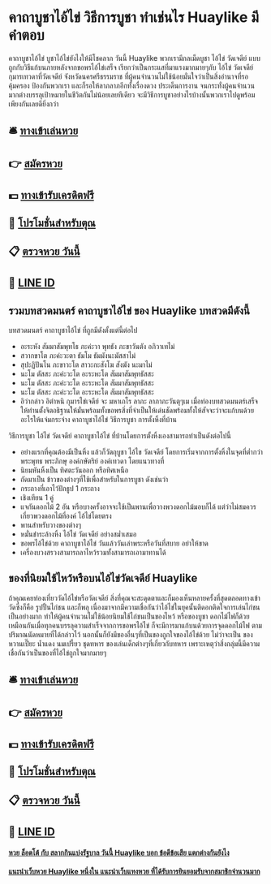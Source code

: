 # คาถาบูชาไอ้ไข่ วิธีการบูชา ทำเช่นไร Huaylike มีคำตอบ

คาถาบูชาไอ้ไข่ บูชาไอ้ไข่ยังไงให้มีโชคลาภ วันนี้ Huaylike พวกเรามีกลเม็ดบูชา ไอ้ไข่ วัดเจดีย์ แบบถูกกับวิธีแก้บนภายหลังจากขอพรไอ้ไข่เสร็จ เรียกว่าเป็นกระแสที่มาแรงมากมายๆกับ ไอ้ไข่ วัดเจดีย์ กุมารเทวดาที่วัดเจดีย์ จังหวัดนครศรีธรรมราช ที่ผู้คนจำนวนไม่ใช้น้อยมั่นใจว่าเป็นสิ่งอำนาจที่รอคุ้มครอง ป้องกันพวกเรา และก็รอให้ลาภลาภอีกทั้งเรื่องดวง ประเด็นการงาน จนกระทั่งผู้คนจำนวนมากต่างบรรลุเป้าหมายในชีวิตกันไม่น้อยเลยทีเดียว จะมีวิธีการบูชาอย่างไรบ้างนั้นพวกเราไปดูพร้อมเพียงกันเลยดียิ่งกว่า

## 🛎 [ทางเข้าเล่นหวย](https://bit.ly/3QSF2jU)
## 👉 [สมัครหวย](https://bit.ly/3QSF2jU)
## 💵 [ทางเข้ารับเครดิตฟรี](https://bit.ly/3Ueo5U6)
## 👑 [โปรโมชั่นสำหรับตุณ](https://bit.ly/3Ueo5U6)
## 📋 [ตรวจหวย วันนี้](https://bit.ly/3Ueo5U6)
## 📱 [LINE ID](https://bit.ly/3Ueo5U6)

## รวมบทสวดมนตร์ คาถาบูชาไอ้ไข่ ของ Huaylike บทสวดมีดังนี้
บทสวดมนตร์ คาถาบูชาไอ้ไข่ ที่ถูกมีดังตั้งแต่นี้ต่อไป
- อะระหัง สัมมาสัมพุทโธ ภะค่ะวา พุทธัง ภะขาวันตัง อภิวาเทไม่
- สวากขาโต ภะค่ะวะตา ธัมโม ธัมมังนะมัสสาไม่
- สุปะฏิปันโน ภะขาวะโต สาวะกะสังโฆ สังฆัง นะมาไม่
- นะโม ตัสสะ ภะค่ะวะโต อะระหะโต สัมมาสัมพุทธัสสะ
- นะโม ตัสสะ ภะค่ะวะโต อะระหะโต สัมมาสัมพุทธัสสะ
- นะโม ตัสสะ ภะค่ะวะโต อะระหะโต สัมมาสัมพุทธัสสะ
- อิว่ากล่าว อิตำหนิ กุมารไข่เจดีย์ จะ มหาเถโร ลาภะ ลาภาภะวันตุๆเม
เมื่อท่องบทสวดมนตร์เสร็จให้ท่านตั้งจิตอธิฐานให้มั่นพร้อมทั้งขอพรสิ่งที่จำเป็นให้เด่นชัดพร้อมทั้งให้สัจจะว่าจะแก้บนด้วยอะไรให้แจ่มกระจ่าง
คาถาบูชาไอ้ไข่ วิธีการบูชา การตั้งหิ้งที่บ้าน

วิธีการบูชา ไอ้ไข่ วัดเจดีย์ คาถาบูชาไอ้ไข่ ที่บ้านโดยการตั้งหิ้งเองสามารถทำเป็นดังต่อไปนี้
- อย่างแรกที่คุณต้องมีเป็นหิ้ง แล้วก็วัตถุบูชา ไอ้ไข วัดเจดีย์ โดยการเริ่มจากการตั้งหิ้งในจุดที่ต่ำกว่าพระพุทธ พระภิกษุ องค์กษัตริย์ องค์เทวดา โดยแนวทางที่
- นิยมหันหิ้งเป็น ทิศตะวันออก หรือทิศเหนือ
- ถัดมาเป็น ข้าวของต่างๆที่ใช้เพื่อสำหรับในการบูชา ดังเช่นว่า
- กระถางที่เอาไว้ปักธูป 1 กระถาง
- เชิงเทียน 1 คู่
- แจกันดอกไม้ 2 อัน หรือบางครั้งอาจจะใช้เป็นพานเพื่อวางพวงดอกไม้มอบก็ได้ แต่ว่าไม่สมควรเกี่ยวพวงดอกไม้ที่องค์ ไอ้ไข่โดยตรง
- พานสำหรับวางของต่างๆ
- หมั่นชำระล้างหิ้ง ไอ้ไข่ วัดเจดีย์ อย่างสม่ำเสมอ
- ขอพรไอ้ไข่ด้วย คาถาบูชาไอ้ไข่ วันแล้ววันเล่าพระหรือวันที่สบาย อย่าให้ขาด
- เครื่องบวงสรวงสามารถลาไหว้รวมทั้งสามารถเอามาทานได้

## ของที่นิยมใช้ไหว้หรือบนไอ้ไข่วัดเจดีย์ Huaylike
ถ้าคุณเคยท่องเที่ยววัดไอ้ไข่หรือวัดเจดีย์ สิ่งที่คุณจะสะดุดตาและก็มองเห็นหลายครั้งที่สุดตลอดทางเข้าวัดซึ่งก็คือ รูปปั้นไก่ชน และก็พลุ เนื่องมาจากมีความเชื่อกันว่าไอ้ไข่ในยุคนั้นติดอกติดใจการเล่นไก่ชนเป็นอย่างมาก ทำให้ผู้คนจำนวนไม่ใช้น้อยนิยมใช้ไก่ชนเป็นของไหว้ หรือของบูชา ดอกไม้ไฟก็ด้วยเหมือนกันเมื่อทุกคนบรรลุความสำเร็จจากการขอพรไอ้ไข่ ก็จะมีการมาแก้บนด้วยการจุดดอกไม้ไฟ ตามปริมาณนัดหมายที่ได้กล่าวไว้ นอกนั้นก็ยังมีของอื่นๆที่เป็นของถูกใจของไอ้ไข่ด้วย ไม่ว่าจะเป็น ของหวานเปี๊ยะ น้ำแดง นมเปรี้ยว ชุดทหาร ของเล่นเด็กต่างๆที่เกี่ยวกับทหาร เพราะเหตุว่าสิ่งกลุ่มนี้มีความเชื่อกันว่าเป็นของที่ไอ้ไข่ถูกใจมากมายๆ

## 🛎 [ทางเข้าเล่นหวย](https://bit.ly/3QSF2jU)
## 👉 [สมัครหวย](https://bit.ly/3QSF2jU)
## 💵 [ทางเข้ารับเครดิตฟรี](https://bit.ly/3Ueo5U6)
## 👑 [โปรโมชั่นสำหรับตุณ](https://bit.ly/3Ueo5U6)
## 📋 [ตรวจหวย วันนี้](https://bit.ly/3Ueo5U6)
## 📱 [LINE ID](https://bit.ly/3Ueo5U6)

#### [หวย ล็อตโต้ กับ สลากกินแบ่งรัฐบาล วันนี้ Huaylike บอก ข้อดีข้อเสีย แตกต่างกันยังไง](https://atom.io/themes/หวย%20ล็อตโต้%20กับ%20สลากกินแบ่งรัฐบาล%20วันนี้%20Huaylike%20บอก%20ข้อดีข้อเสีย%20แตกต่างกันยังไง)
#### [แนะนำเว็บหวย Huaylike หนึ่งใน แนะนำเว็บแทงหวย ที่ได้รับการยินยอมรับจากสมาชิกจำนวนมาก](https://atom.io/themes/แนะนำเว็บหวย%20Huaylike%20หนึ่งใน%20แนะนำเว็บแทงหวย%20ที่ได้รับการยินยอมรับจากสมาชิกจำนวนมาก)